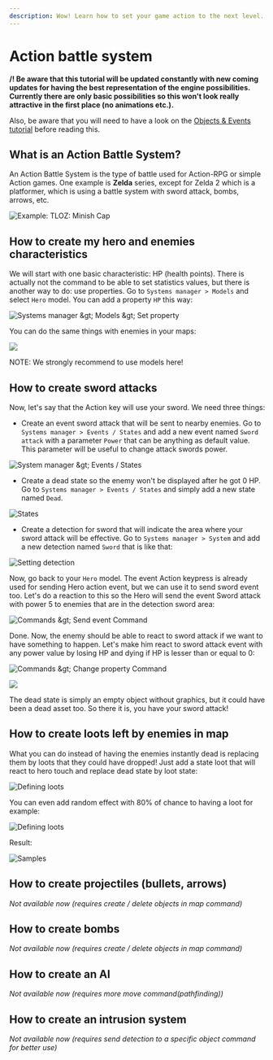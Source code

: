 ```yaml
---
description: Wow! Learn how to set your game action to the next level.
---
```


# Action battle system

**/! Be aware that this tutorial will be updated constantly with new coming updates for having the best representation of the engine possibilities. Currently there are only basic possibilities so this won't look really attractive in the first place \(no animations etc.\).**

Also, be aware that you will need to have a look on the [Objects & Events tutorial](objects-and-events.md) before reading this.

## What is an Action Battle System? <a id="what-is-an-action-battle-system"></a>

An Action Battle System is the type of battle used for Action-RPG or simple Action games. One example is **Zelda** series, except for Zelda 2 which is a platformer, which is using a battle system with sword attack, bombs, arrows, etc.

![Example: TLOZ: Minish Cap](https://rpg-paper-maker.github.io/advanced/img/zelda.png)

## How to create my hero and enemies characteristics <a id="how-to-create-my-hero-and-enemies-characteristics"></a>

We will start with one basic characteristic: HP \(health points\). There is actually not the command to be able to set statistics values, but there is another way to do: use properties. Go to `Systems manager > Models` and select `Hero` model. You can add a property `HP` this way:

![Systems manager &amp;gt; Models &amp;gt; Set property](https://rpg-paper-maker.github.io/advanced/img/abs-prop.png)

You can do the same things with enemies in your maps:

![](https://rpg-paper-maker.github.io/advanced/img/abs-enemies.png)

NOTE: We strongly recommend to use models here!

## How to create sword attacks <a id="how-to-create-sword-attacks"></a>

Now, let's say that the Action key will use your sword. We need three things:

* Create an event sword attack that will be sent to nearby enemies. Go to `Systems manager > Events / States` and add a new event named `Sword attack` with a parameter `Power` that can be anything as default value. This parameter will be useful to change attack swords power.

![System manager &amp;gt; Events / States](https://rpg-paper-maker.github.io/advanced/img/abs-event-sword.png)

* Create a dead state so the enemy won't be displayed after he got 0 HP. Go to `Systems manager > Events / States` and simply add a new state named `Dead`.

![States](https://rpg-paper-maker.github.io/advanced/img/abs-state-dead.png)

* Create a detection for sword that will indicate the area where your sword attack will be effective. Go to `Systems manager > System` and add a new detection named `Sword` that is like that:

![Setting detection](https://rpg-paper-maker.github.io/advanced/img/abs-detection-sword.png)

Now, go back to your `Hero` model. The event Action keypress is already used for sending Hero action event, but we can use it to send sword event too. Let's do a reaction to this so the Hero will send the event Sword attack with power 5 to enemies that are in the detection sword area:

![Commands &amp;gt; Send event Command](https://rpg-paper-maker.github.io/advanced/img/abs-sword-command.png)

Done. Now, the enemy should be able to react to sword attack if we want to have something to happen. Let's make him react to sword attack event with any power value by losing HP and dying if HP is lesser than or equal to 0:

![Commands &amp;gt; Change property Command](https://rpg-paper-maker.github.io/advanced/img/abs-sword-enemy.png)

![](https://rpg-paper-maker.github.io/advanced/img/abs-enemy-text-command.png)

The dead state is simply an empty object without graphics, but it could have been a dead asset too. So there it is, you have your sword attack!

## How to create loots left by enemies in map <a id="how-to-create-loots-left-by-enemies-in-map"></a>

What you can do instead of having the enemies instantly dead is replacing them by loots that they could have dropped! Just add a state loot that will react to hero touch and replace dead state by loot state:

![Defining loots](https://rpg-paper-maker.github.io/advanced/img/abs-loot.png)

You can even add random effect with 80% of chance to having a loot for example:

![Defining loots](https://rpg-paper-maker.github.io/advanced/img/abs-loot-rand.png)

Result:

![Samples](https://rpg-paper-maker.github.io/advanced/img/abs-sword-loot.gif)

## How to create projectiles \(bullets, arrows\) <a id="how-to-create-projectiles-bullets-arrows"></a>

_Not available now \(requires create / delete objects in map command\)_

## How to create bombs <a id="how-to-create-bombs"></a>

_Not available now \(requires create / delete objects in map command\)_

## How to create an AI <a id="how-to-create-an-ai"></a>

_Not available now \(requires more move command\(pathfinding\)\)_

## How to create an intrusion system <a id="how-to-create-an-intrusion-system"></a>

_Not available now \(requires send detection to a specific object command for better use\)_

